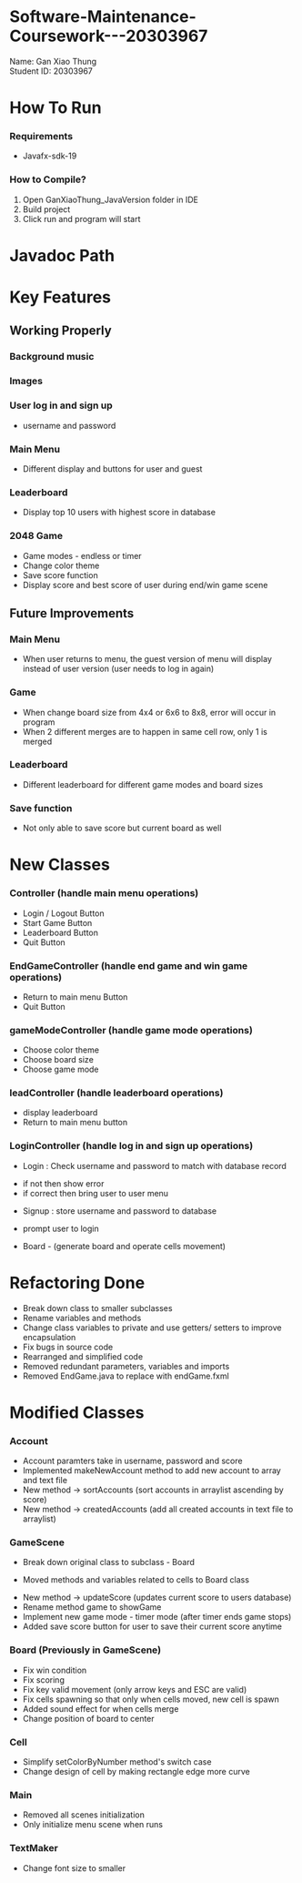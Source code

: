 # Software-Maintenance-Coursework---20303967
Name: Gan Xiao Thung\
Student ID: 20303967
# How To Run
### Requirements
* Javafx-sdk-19 
### How to Compile? 
1. Open GanXiaoThung_JavaVersion folder in IDE
2. Build project
3. Click run and program will start 
# Javadoc Path
# Key Features
## Working Properly
### Background music
### Images
### User log in and sign up
*   username and password
### Main Menu 
*   Different display and buttons for user and guest
### Leaderboard 
*   Display top 10 users with highest score in database
### 2048 Game
*   Game modes - endless or timer
*   Change color theme
*   Save score function
*   Display score and best score of user during end/win game scene
## Future Improvements
### Main Menu
*   When user returns to menu, the guest version of menu will display instead of user version (user needs to log in again)
### Game
*   When change board size from 4x4 or 6x6 to 8x8, error will occur in program
*   When 2 different merges are to happen in same cell row, only 1 is merged
### Leaderboard
* Different leaderboard for different game modes and board sizes
### Save function
* Not only able to save score but current board as well
# New Classes
### Controller (handle main menu operations)
*   Login / Logout Button
*   Start Game Button
*   Leaderboard Button
*   Quit Button
### EndGameController (handle end game and win game operations)
*   Return to main menu Button
*   Quit Button
### gameModeController (handle game mode operations)
*   Choose color theme
*   Choose board size
*   Choose game mode
### leadController (handle leaderboard operations)
*   display leaderboard
*   Return to main menu button
### LoginController (handle log in and sign up operations)
*   Login : Check username and password to match with database record
  -   if not then show error
  -   if correct then bring user to user menu
*   Signup : store username and password to database
  -   prompt user to login 
* Board - (generate board and operate cells movement)
# Refactoring Done
* Break down class to smaller subclasses
* Rename variables and methods 
* Change class variables to private and use getters/ setters to improve encapsulation
* Fix bugs in source code
* Rearranged and simplified code
* Removed redundant parameters, variables and imports
* Removed EndGame.java to replace with endGame.fxml
# Modified Classes
### Account
*   Account paramters take in username, password and score
*   Implemented makeNewAccount method to add new account to array and text file
*   New method -> sortAccounts (sort accounts in arraylist ascending by score)
*   New method -> createdAccounts (add all created accounts in text file to arraylist)
### GameScene
*   Break down original class to subclass - Board
  -   Moved methods and variables related to cells to Board class
*   New method -> updateScore (updates current score to users database)
*   Rename method game to showGame
*   Implement new game mode - timer mode (after timer ends game stops)
*   Added save score button for user to save their current score anytime 
### Board (Previously in GameScene)
*   Fix win condition 
*   Fix scoring 
*   Fix key valid movement (only arrow keys and ESC are valid)
*   Fix cells spawning so that only when cells moved, new cell is spawn
*   Added sound effect for when cells merge
*   Change position of board to center
### Cell
*   Simplify setColorByNumber method's switch case 
*   Change design of cell by making rectangle edge more curve
### Main
*   Removed all scenes initialization
*   Only initialize menu scene when runs
### TextMaker
*   Change font size to smaller
